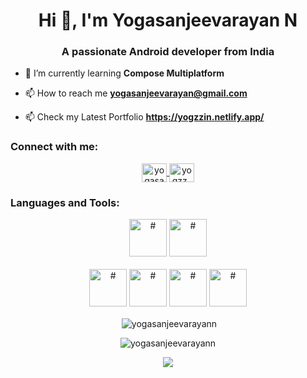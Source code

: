<h1 align="center">Hi 👋, I'm Yogasanjeevarayan    N  </h1>
<h3 align="center">A passionate Android developer from India</h3>
<!--<p align="center"> <img src="https://stringfixer.com/files/197806252.jpg" width="600" height="600" /> </p>-->


- 🌱 I’m currently learning **Compose Multiplatform**

- 📫 How to reach me **yogasanjeevarayan@gmail.com**

- 📫 Check my Latest Portfolio **https://yogzzin.netlify.app/**

<h3 align="left">Connect with me:</h3>

<p align="center">
<a href="https://www.linkedin.com/in/yogasanjeevarayan-n-a1091123b" target="blank">
<img align="center" src="https://raw.githubusercontent.com/rahuldkjain/github-profile-readme-generator/master/src/images/icons/Social/linked-in-alt.svg" alt="yogasanjeevarayan" height="30" width="40" />
</a>
<a href="https://www.instagram.com/yogzz_here/" target="blank">
<img align="center" src="https://raw.githubusercontent.com/rahuldkjain/github-profile-readme-generator/master/src/images/icons/Social/instagram.svg" alt="yogzz_here" height="30" width="40" />
</a>
</p>

<h3 align="left">Languages and Tools:</h3>
  <p align="center">
  <img src="https://cdn-icons-png.flaticon.com/512/2504/2504881.png" alt="#" width="60" height="60"/>
  <img src="https://cdn-icons-png.flaticon.com/512/226/226777.png" alt="#" width="60" height="60"/>
  </br>
  </br>
  <img src="https://img.icons8.com/color/256/adobe-photoshop--v2.png" alt="#" width="60" height="60"/>
  <img src="https://img.icons8.com/color/256/adobe-illustrator.png" alt="#" width="60" height="60"/>
  <img src="https://seeklogo.com/images/S/svg-logo-A7D0801A11-seeklogo.com.png" alt="#" width="60" height="60"/>
  <img src="https://img.icons8.com/color/256/figma.png" alt="#" width="60" height="60"/>
  
</a></p>

<p align="center">&nbsp;<img align="center" src="https://github-readme-stats.vercel.app/api?username=yogasanjeevarayann&show_icons=true&locale=en" alt="yogasanjeevarayann" />
</p>
<p align="center"><img align="center" src="https://github-readme-streak-stats.herokuapp.com/?user=yogasanjeevarayann&" alt="yogasanjeevarayann" />
</p>
<p align="center"><img align="center" src="https://github-readme-stats.vercel.app/api/top-langs/?username=yogasanjeevarayann&layout=compact&hide_border=true&bg_color=1b2731&text_color=ebdfe2&title_color=eb1622&langs_count=10&hide=procfile&exclude_repo=dice,blog" />
</p>


